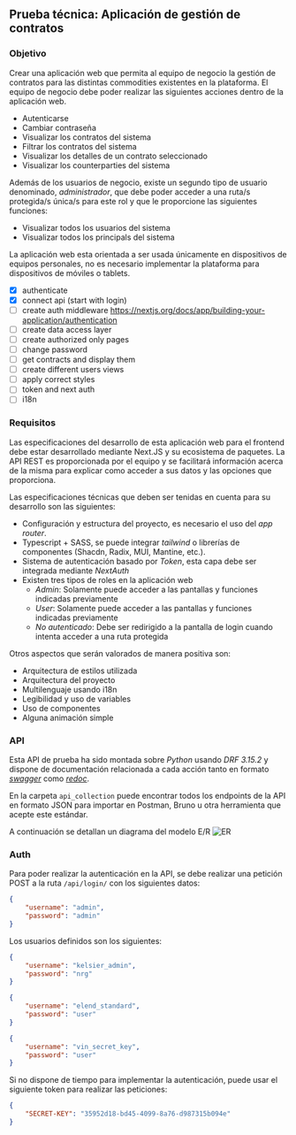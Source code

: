 ## Prueba técnica: Aplicación de gestión de contratos
### Objetivo
Crear una aplicación web que permita al equipo de negocio la gestión de contratos para las distintas commodities
existentes en la plataforma. El equipo de negocio debe poder realizar las siguientes acciones dentro de la aplicación web.
- Autenticarse
- Cambiar contraseña
- Visualizar los contratos del sistema
- Filtrar los contratos del sistema
- Visualizar los detalles de un contrato seleccionado
- Visualizar los counterparties del sistema

Además de los usuarios de negocio, existe un segundo tipo de usuario denominado, *administrador*, que debe poder acceder a una ruta/s protegida/s única/s para este rol y que le proporcione las siguientes funciones:
- Visualizar todos los usuarios del sistema
- Visualizar todos los principals del sistema

La aplicación web esta orientada a ser usada únicamente en dispositivos de equipos personales, no es necesario
implementar la plataforma para dispositivos de móviles o tablets.


- [x] authenticate
- [x] connect api (start with login)
- [ ] create auth middleware  https://nextjs.org/docs/app/building-your-application/authentication
- [ ] create data access layer
- [ ] create authorized only pages
- [ ] change password
- [ ] get contracts and display them
- [ ] create different users views
- [ ] apply correct styles
- [ ] token and next auth
- [ ] i18n 

### Requisitos
Las especificaciones del desarrollo de esta aplicación web para el frontend debe estar desarrollado mediante Next.JS
y su ecosistema de paquetes. La API REST es proporcionada por el equipo y se facilitará información acerca de la misma para explicar como acceder a sus datos y las opciones que proporciona.

Las especificaciones técnicas que deben ser tenidas en cuenta para su desarrollo son las siguientes:
- Configuración y estructura del proyecto, es necesario el uso del *app router*.
- Typescript + SASS, se puede integrar *tailwind* o librerías de componentes (Shacdn, Radix, MUI, Mantine, etc.).
- Sistema de autenticación basado por *Token*, esta capa debe ser integrada mediante *NextAuth*
- Existen tres tipos de roles en la aplicación web
    - *Admin*: Solamente puede acceder a las pantallas y funciones indicadas previamente
    - *User*: Solamente puede acceder a las pantallas y funciones indicadas previamente
    - *No autenticado*: Debe ser redirigido a la pantalla de login cuando intenta acceder a una ruta protegida

Otros aspectos que serán valorados de manera positiva son:
- Arquitectura de estilos utilizada
- Arquitectura del proyecto
- Multilenguaje usando i18n
- Legibilidad y uso de variables
- Uso de componentes
- Alguna animación simple


### API
Esta API de prueba ha sido montada sobre *Python* usando *DRF 3.15.2* y dispone de documentación relacionada a cada acción
tanto en formato [*swagger*](http://178.33.249.178:8002/api/schema/swagger-ui/) como [*redoc*](http://178.33.249.178:8002/api/schema/redoc/).

En la carpeta `api_collection` puede encontrar todos los endpoints de la API en formato JSON para importar en
Postman, Bruno u otra herramienta que acepte este estándar.

A continuación se detallan un diagrama del modelo E/R
![ER](resources/ER.png)

### Auth
Para poder realizar la autenticación en la API, se debe realizar una petición POST a la ruta `/api/login/` con los
siguientes datos:
```json
{
	"username": "admin",
	"password": "admin"
}
```

Los usuarios definidos son los siguientes:
```json
{
	"username": "kelsier_admin",
	"password": "nrg"
}
```
```json
{
	"username": "elend_standard",
	"password": "user"
}
```
```json
{
	"username": "vin_secret_key",
	"password": "user"
}
```

Si no dispone de tiempo para implementar la autenticación, puede usar el siguiente token para realizar las peticiones:
```json
{
	"SECRET-KEY": "35952d18-bd45-4099-8a76-d987315b094e"
}
```

